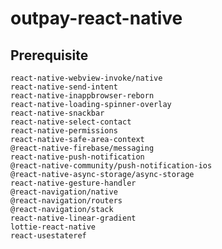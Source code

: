 # outpay-react-native
## Prerequisite
`react-native-webview-invoke/native`<br/>
`react-native-send-intent`<br/>
`react-native-inappbrowser-reborn`<br/>
`react-native-loading-spinner-overlay`<br/>
`react-native-snackbar`<br/>
`react-native-select-contact`<br/>
`react-native-permissions`<br/>
`react-native-safe-area-context`<br/>
`@react-native-firebase/messaging`<br/>
`react-native-push-notification`<br/>
`@react-native-community/push-notification-ios`<br/>
`@react-native-async-storage/async-storage`<br/>
`react-native-gesture-handler`<br/>
`@react-navigation/native`<br/>
`@react-navigation/routers`<br/>
`@react-navigation/stack`<br/>
`react-native-linear-gradient`<br/>
`lottie-react-native`<br/>
`react-usestateref`<br/>
